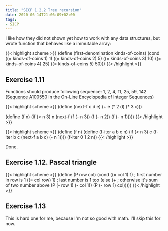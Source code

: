 ```yaml
---
title: "SICP 1.2.2 Tree recursion"
date: 2020-06-14T21:06:09+02:00
tags:
- SICP
---
```


I like how they did not shown yet how to work with any data structures, but wrote function that behaves like a immutable array:

{{< highlight scheme >}}
 (define (first-denomination kinds-of-coins)
  (cond ((= kinds-of-coins 1) 1)
        ((= kinds-of-coins 2) 5)
        ((= kinds-of-coins 3) 10)
        ((= kinds-of-coins 4) 25)
        ((= kinds-of-coins 5) 50)))
{{< /highlight >}}

<!-- more -->

## Exercise 1.11
Functions should produce following sequence: 1, 2, 4, 11, 25, 59, 142
([Sequence A100550](https://oeis.org/A100550) in the On-Line Encyclopedia of Integer Sequences)

{{< highlight scheme >}}
(define (next-f c d e)
    (+ e (* 2 d) (* 3 c)))

(define (f n) 
    (if (< n 3) 
        n
        (next-f (f (- n 3))
           (f (- n 2))
           (f (- n 1)))))
{{< /highlight >}}


{{< highlight scheme >}}
(define (f n)
    (define (f-iter a b c n)
        (if (< n 3)
            c
            (f-iter b c (next-f a b c) (- n 1))))
    (f-iter 0 1 2 n))
{{< /highlight >}}

Done. 

## Exercise 1.12. Pascal triangle

{{< highlight scheme >}}
(define (P row col) 
    (cond
        ((= col 1) 1) ; first number in row is 1
        ((= col row) 1) ; last number is 1 too
        (else (+ ; otherwise it's sum of two number above
            (P (- row 1) (- col 1))
            (P (- row 1) col)))))
{{< /highlight >}}

## Exercise 1.13
This is hard one for me, because I'm not so good with math. I'll skip this for now.
